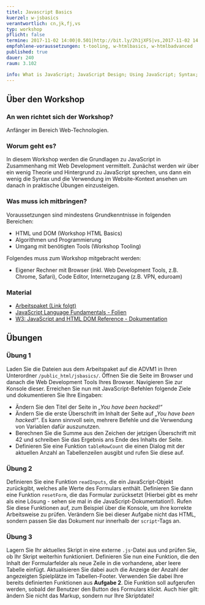 ```yaml
---
titel: Javascript Basics
kuerzel: w-jsbasics
verantwortlich: cn,jk,fj,vs
typ: workshop
pflicht: false
termine: 2017-11-02 14:00|0.501|http://bit.ly/2h1jXFS|vs,2017-11-02 14:00|0.502|http://bit.ly/2z2PSjS|fj,2017-11-09 09:00|3.100||fj, 2017-11-09 09:00|3.217|0.501||vs
empfohlene-voraussetzungen: t-tooling, w-htmlbasics, w-htmlbadvanced
published: true
dauer: 240
raum: 3.102

info: What is JavaScript; JavaScript Design; Using JavaScript; Syntax; Objects; DOM; Events
--- 
```


## Über den Workshop

### An wen richtet sich der Workshop?
Anfänger im Bereich Web-Technologien.

### Worum geht es?
In diesem Workshop werden die Grundlagen zu JavaScript in Zusammenhang mit Web Development vermittelt. Zunächst werden wir über ein wenig Theorie und Hintergrund zu JavaScript sprechen, uns dann ein wenig die Syntax und die Verwendung im Website-Kontext ansehen um danach in praktische Übungen einzusteigen.

### Was muss ich mitbringen?

Voraussetzungen sind mindestens Grundkenntnisse in folgenden Bereichen:
* HTML und DOM (Workshop HTML Basics)
* Algorithmen und Programmierung
* Umgang mit benötigten Tools (Workshop Tooling)

Folgendes muss zum Workshop mitgebracht werden:
* Eigener Rechner mit Browser (inkl. Web Development Tools, z.B. Chrome, Safari), Code Editor, Internetzugang (z.B. VPN, eduroam)

### Material
- [Arbeitspaket (Link folgt)]()
- [JavaScript Language Fundamentals - Folien](../../download/Chapter08-JavaScript1LanguageFundamentals.pdf)
- [W3: JavaScript and HTML DOM Reference - Dokumentation](https://www.w3schools.com/jsref/default.asp)

## Übungen

### Übung 1

Laden Sie die Dateien aus dem Arbeitspaket auf die ADVM1 in Ihren Unterordner `/public_html/jsbasics/`. Öffnen Sie die Seite im Browser und danach die Web Development Tools Ihres Browser. Navigieren Sie zur Konsole dieser. Erreichen Sie nun mit JavaScript-Befehlen folgende Ziele und dokumentieren Sie Ihre Eingaben:
* Ändern Sie den Titel der Seite in *„You have been hacked!“*
* Ändern Sie die erste Überschrift im Inhalt der Seite auf *„You have been hacked!“*. Es kann sinnvoll sein, mehrere Befehle und die Verwendung von Variablen dafür auszunutzen.
* Berechnen Sie die Summe aus den Zeichen der jetzigen Überschrift mit 42 und schreiben Sie das Ergebnis ans Ende des Inhalts der Seite. 
* Definieren Sie eine Funktion `tableRowCount` die einen Dialog mit der aktuellen Anzahl an Tabellenzeilen ausgibt und rufen Sie diese auf.

### Übung 2

Definieren Sie eine Funktion `readInputs`, die ein JavaScript-Objekt zurückgibt, welches alle Werte des Formulars enthält. Definieren Sie dann eine Funktion `resetForm`, die das Formular zurücksetzt (Hierbei gibt es mehr als eine Lösung - sehen sie mal in die JavaScript-Dokumentation!). Rufen Sie diese Funktionen auf, zum Beispiel über die Konsole, um ihre korrekte Arbeitsweise zu prüfen. Verändern Sie bei dieser Aufgabe nicht das HTML, sondern passen Sie das Dokument nur innerhalb der `script`-Tags an.

### Übung 3

Lagern Sie Ihr aktuelles Skript in eine externe `.js`-Datei aus und prüfen Sie, ob Ihr Skript weiterhin funktioniert. Definieren Sie nun eine Funktion, die den Inhalt der Formularfelder als neue Zeile in die vorhandene, aber leere Tabelle einfügt. Aktualisieren Sie dabei auch die Anzeige der Anzahl der angezeigten Spielplätze im Tabellen-Footer. Verwenden Sie dabei Ihre bereits definierten Funktionen aus **Aufgabe 2**. Die Funktion soll aufgerufen werden, sobald der Benutzer den Button des Formulars klickt. Auch hier gilt: ändern Sie nicht das Markup, sondern nur Ihre Skriptdatei!